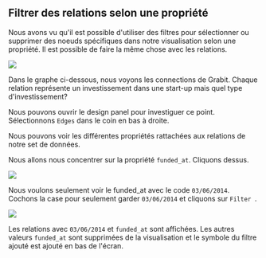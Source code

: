 ## Filtrer des relations selon une propriété

Nous avons vu qu'il est possible d'utiliser des filtres pour sélectionner ou supprimer des noeuds spécifiques dans notre visualisation selon une propriété. Il est possible de faire la même chose avec les relations.

![](https://github.com/Linkurious/linkurious-enterprise-manual/raw/master/en/filter/Example.png)

Dans le graphe ci-dessous, nous voyons les connections de Grabit. Chaque relation représente un investissement dans une start-up mais quel type d'investissement?

Nous pouvons ouvrir le design panel pour investiguer ce point. Sélectionnons ```Edges``` dans le coin en bas à droite.

Nous pouvons voir les différentes propriétés rattachées aux relations de notre set de données.

Nous allons nous concentrer sur la propriété ```funded_at```. Cliquons dessus.

![](https://github.com/Linkurious/linkurious-enterprise-manual/raw/master/en/filter/FundedAt.png)

Nous voulons seulement voir le funded_at avec le code ```03/06/2014```. Cochons la case pour seulement garder  ```03/06/2014``` et cliquons sur ```Filter ```.

![](https://github.com/Linkurious/linkurious-enterprise-manual/raw/master/en/filter/Final.png)

Les relations avec  ```03/06/2014``` et ```funded_at``` sont affichées. Les autres valeurs ```funded_at``` sont supprimées de la visualisation et le symbole du filtre ajouté est ajouté en bas de l'écran.


